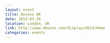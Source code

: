 ```yaml
---
layout: event
title: Devoxx UK
date: 2013-03-26
location: London, UK
link: http://www.devoxx.com/display/UK13/Home
categories: events
---
```

